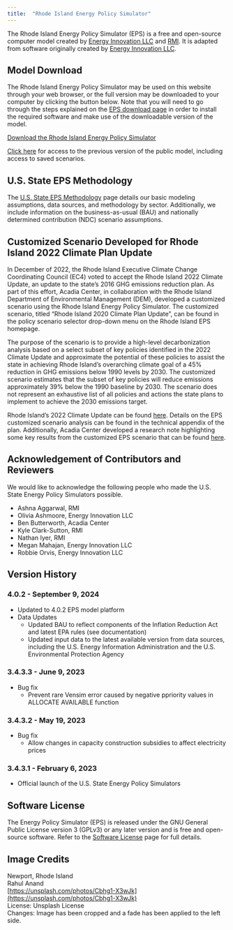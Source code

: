 ```yaml
---
title:  "Rhode Island Energy Policy Simulator"
---
```


The Rhode Island Energy Policy Simulator (EPS) is a free and open-source computer model created by [Energy Innovation LLC](https://energyinnovation.org/) and [RMI](https://rmi.org/).  It is adapted from software originally created by [Energy Innovation LLC](https://energyinnovation.org/).

## Model Download

The Rhode Island Energy Policy Simulator may be used on this website through your web browser, or the full version may be downloaded to your computer by clicking the button below.  Note that you will need to go through the steps explained on the [EPS download page](../download) in order to install the required software and make use of the downloadable version of the model.

<p><a href="https://github.com/EnergyInnovation/eps-rhodeisland/archive/refs/tags/4.0.2.zip" class="btn">Download the Rhode Island Energy Policy Simulator</a></p>

[Click here](https://energypolicy.solutions/simulator/rhodeisland/en/2c5d018) for access to the previous version of the public model, including access to saved scenarios.

## U.S. State EPS Methodology

The [U.S. State EPS Methodology](../us-state-eps-methodology) page details our basic modeling assumptions, data sources, and methodology by sector. Additionally, we include information on the business-as-usual (BAU) and nationally determined contribution (NDC) scenario assumptions.

## Customized Scenario Developed for Rhode Island 2022 Climate Plan Update
In December of 2022, the Rhode Island Executive Climate Change Coordinating Council (EC4) voted to accept the Rhode Island 2022 Climate Update, an update to the state’s 2016 GHG emissions reduction plan. As part of this effort, Acadia Center, in collaboration with the Rhode Island Department of Environmental Management (DEM), developed a customized scenario using the Rhode Island Energy Policy Simulator. The customized scenario, titled “Rhode Island 2020 Climate Plan Update”, can be found in the policy scenario selector drop-down menu on the Rhode Island EPS homepage. 

The purpose of the scenario is to provide a high-level decarbonization analysis based on a select subset of key policies identified in the 2022 Climate Update and approximate the potential of these policies to assist the state in achieving Rhode Island’s overarching climate goal of a 45% reduction in GHG emissions below 1990 levels by 2030. The customized scenario estimates that the subset of key policies will reduce emissions approximately 39% below the 1990 baseline by 2030. The scenario does not represent an exhaustive list of all policies and actions the state plans to implement to achieve the 2030 emissions target. 

Rhode Island’s 2022 Climate Update can be found [here](https://climatechange.ri.gov/sites/g/files/xkgbur481/files/2022-12/draft-2022-update-121422.pdf). Details on the EPS customized scenario analysis can be found in the technical appendix of the plan. Additionally, Acadia Center developed a research note highlighting some key results from the customized EPS scenario that can be found [here](https://acadiacenter.org/rieps/). 

## Acknowledgement of Contributors and Reviewers

We would like to acknowledge the following people who made the U.S. State Energy Policy Simulators possible.

* Ashna Aggarwal, RMI
* Olivia Ashmoore, Energy Innovation LLC
* Ben Butterworth, Acadia Center
* Kyle Clark-Sutton, RMI
* Nathan Iyer, RMI
* Megan Mahajan, Energy Innovation LLC
* Robbie Orvis, Energy Innovation LLC

## Version History

### **4.0.2 - September 9, 2024**

* Updated to 4.0.2 EPS model platform
* Data Updates
  * Updated BAU to reflect components of the Inflation Reduction Act and latest EPA rules (see documentation)
  * Updated input data to the latest available version from data sources, including the U.S. Energy Information Administration and the 
    U.S. Environmental Protection Agency

### **3.4.3.3 - June 9, 2023**

* Bug fix
  * Prevent rare Vensim error caused by negative ppriority values in ALLOCATE AVAILABLE function

### **3.4.3.2 - May 19, 2023**

* Bug fix
  * Allow changes in capacity construction subsidies to affect electricity prices

### **3.4.3.1 - February 6, 2023**

* Official launch of the U.S. State Energy Policy Simulators

## Software License

The Energy Policy Simulator (EPS) is released under the GNU General Public License version 3 (GPLv3) or any later version and is free and open-source software.  Refer to the [Software License](../software-license) page for full details.

## Image Credits
Newport, Rhode Island<br/>
Rahul Anand<br/>
[https://unsplash.com/photos/Cbhg1-X3wJk](https://unsplash.com/photos/Cbhg1-X3wJk)<br/>
License: Unsplash License<br/>
Changes: Image has been cropped and a fade has been applied to the left side.<br/>

